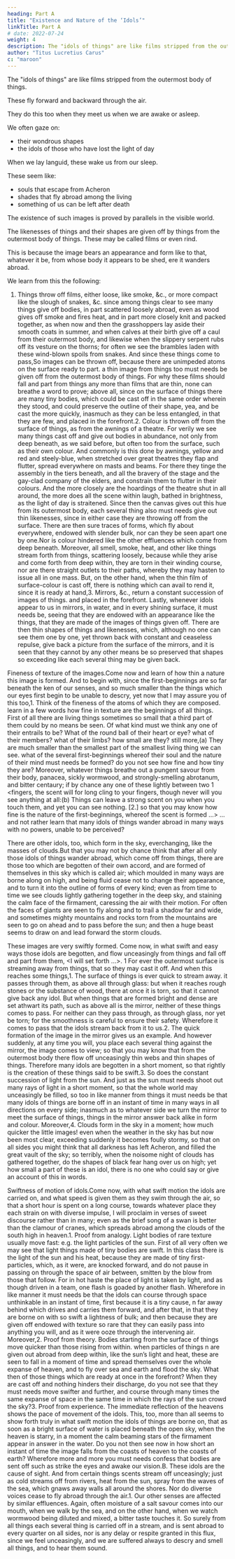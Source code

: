 ```yaml
---
heading: Part A
title: "Existence and Nature of the ‘Idols’"
linkTitle: Part A
# date: 2022-07-24
weight: 4
description: The "idols of things" are like films stripped from the outermost body of things
author: "Titus Lucretius Carus"
c: "maroon"
---
```



<!-- A. The Idols.But since I have taught of what manner are the beginnings of all things, and how, differing in their diverse forms, of their own accord they fly on, spurred by everlasting motion; and in what way each several thing can be created from them; and since I have taught what was the nature of the mind, and whereof composed it grew in due order with the body, and in what way rent asunder it passed back into its first-beginnings:The images which are the cause of vision. now I will begin to tell you what exceeding nearly concerns this theme, that there are what we call -->

The "idols of things" are like films stripped from the outermost body of things. 

These fly forward and backward through the air.

They do this too when they meet us when we are awake or asleep. 

We often gaze on:
- their wondrous shapes
- the idols of those who have lost the light of day

<!-- , which in awful wise have often roused us, as -->

When we lay languid, these wake us from our sleep.

These seem like:
- souls that escape from Acheron
- shades that fly abroad among the living
- something of us can be left after death

 <!-- when body alike and the nature of mind have perished and parted asunder into their several first-beginnings. -->

The existence of such images is proved by parallels in the visible world.

The likenesses of things and their shapes are given off by things from the outermost body of things. These may be called films or even rind.

This is because the image bears an appearance and form like to that, whatever it be, from whose body it appears to be shed, ere it wanders abroad.

We learn from this the following:

1. Things throw off films, either loose, like smoke, &c., or more compact like the slough of snakes, &c. since among things clear to see many things give off bodies, in part scattered loosely abroad, even as wood gives off smoke and fires heat, and in part more closely knit and packed together, as when now and then the grasshoppers lay aside their smooth coats in summer, and when calves at their birth give off a caul from their outermost body, and likewise when the slippery serpent rubs off its vesture on the thorns; for often we see the brambles laden with these wind-blown spoils from snakes. And since these things come to pass,So images can be thrown off, because there are unimpeded atoms on the surface ready to part. a thin image from things too must needs be given off from the outermost body of things. For why these films should fall and part from things any more than films that are thin, none can breathe a word to prove; above all, since on the surface of things  there are many tiny bodies, which could be cast off in the same order wherein they stood, and could preserve the outline of their shape, yea, and be cast the more quickly, inasmuch as they can be less entangled, in that they are few, and placed in the forefront.2. Colour is thrown off from the surface of things, as from the awnings of a theatre. For verily we see many things cast off and give out bodies in abundance, not only from deep beneath, as we said before, but often too from the surface, such as their own colour. And commonly is this done by awnings, yellow and red and steely-blue, when stretched over great theatres they flap and flutter, spread everywhere on masts and beams. For there they tinge the assembly in the tiers beneath, and all the bravery of the stage and the gay-clad company of the elders,  and constrain them to flutter in their colours. And the more closely are the hoardings of the theatre shut in all around, the more does all the scene within laugh, bathed in brightness, as the light of day is straitened. Since then the canvas gives out this hue from its outermost body, each several thing also must needs give out thin likenesses, since in either case they are throwing off from the surface. There are then sure traces of forms, which fly about everywhere, endowed with slender bulk, nor can they be seen apart one by one.Nor is colour hindered like the other effluences which come from deep beneath. Moreover, all smell, smoke, heat, and other like things stream forth from things, scattering loosely, because while they arise and come forth from deep within, they are torn in their winding course, nor are there straight outlets to their paths, whereby they may hasten to issue all in one mass. But, on the other hand, when the thin film of surface-colour is cast off, there is nothing which can avail to rend it, since it is ready at hand,3. Mirrors, &c., return a constant succession of images of things. and placed in the forefront. Lastly, whenever idols appear to us in mirrors, in water, and in every shining surface, it must needs be, seeing that they are endowed with an appearance like the things, that they are made of the images of things given off. There are then thin shapes of things and likenesses, which, although no one can see them one by one, yet thrown back with constant and ceaseless repulse, give back a picture from the surface of the mirrors, and it is seen that they cannot by any other means be so preserved that shapes so exceeding like each several thing may be given back.

Fineness of texture of the images.Come now and learn of how thin a nature this image is formed. And to begin with, since the first-beginnings are so far beneath the ken of our senses, and so much smaller than the things which our eyes first begin to be unable to descry, yet now that I may assure you of this too,1. Think of the fineness of the atoms of which they are composed. learn in a few words how fine in texture are the beginnings of all things. First of all there are living things sometimes so small that a third part of them could by no means be seen. Of what kind must we think any one of their entrails to be? What of the round ball of their heart or eye? what of their members? what of their limbs? how small are they? still more,(a) They are much smaller than the smallest part of the smallest living thing we can see. what of the several first-beginnings whereof their soul and the nature of their mind must needs be formed? do you not see how fine and how tiny they are? Moreover, whatever things breathe out a pungent savour from their body, panacea, sickly wormwood, and strongly-smelling abrotanum, and bitter centaury; if by chance <you press> any one of these lightly between two
1
 <fingers, the scent will for long cling to your fingers, though never will you see anything at all:(b) Things can leave a strong scent on you when you touch them, and yet you can see nothing. [2.] so that you may know how fine is the nature of the first-beginnings, whereof the scent is formed …> … and not rather learn that many idols of things wander abroad in many ways with no powers, unable to be perceived?

There are other idols, too, which form in the sky, everchanging, like the masses of clouds.But that you may not by chance think that after all only those idols of things wander abroad, which come off from things, there are those too which are begotten of their own accord, and are formed of themselves in this sky which is called air; which moulded in many ways are borne along on high, and being fluid cease not to change their appearance, and to turn it into the outline of forms of every kind; even as from time to time we see clouds lightly gathering together in the deep sky, and staining the calm face of the firmament, caressing the air with their motion. For often the faces of giants are seen to fly along and to trail a shadow far and wide, and sometimes mighty mountains and rocks torn from the mountains are seen to go on ahead and to pass before the sun; and then a huge beast seems to draw on and lead forward the storm clouds.

These images are very swiftly formed. Come now, in what swift and easy ways those idols are begotten, and flow unceasingly from things and fall off and part from them, <I will set forth …>.
1
 For ever the outermost surface is streaming away from things, that so they may cast it off. And when this reaches some things,1. The surface of things is ever quick to stream away. it passes through them, as above all through glass: but when it reaches rough stones or the substance of wood, there at once it is torn, so that it cannot give back any idol. But when things that are formed bright and dense are set athwart its path, such as above all is the mirror, neither of these things comes to pass. For neither can they pass through, as through glass, nor yet be torn; for the smoothness is careful to ensure their safety. Wherefore it comes to pass that the idols stream back from it to us.2. The quick formation of the image in the mirror gives us an example. And however suddenly, at any time you will, you place each several thing against the mirror, the image comes to view; so that you may know that from the outermost body there flow off unceasingly thin webs and thin shapes of things. Therefore many idols are begotten in a short moment, so that rightly is the creation of these things said to be swift.3. So does the constant succession of light from the sun. And just as the sun must needs shoot out many rays of light in a short moment, so that the whole world may unceasingly be filled, so too in like manner from things it must needs be that many idols of things are borne off in an instant of time in many ways in all directions on every side; inasmuch as to whatever side we turn the mirror to meet the surface of things, things in the mirror answer back alike in form and colour. Moreover,4. Clouds form in the sky in a moment; how much quicker the little images! even when the weather in the sky has but now been most clear, exceeding suddenly it becomes foully stormy, so that on all sides you might think that all darkness has left Acheron, and filled the great vault of the sky; so terribly, when the noisome night of clouds has gathered together, do the shapes of black fear hang over us on high; yet how small a part of these is an idol, there is no one who could say or give an account of this in words.

Swiftness of motion of idols.Come now, with what swift motion the idols are carried on, and what speed is given them as they swim through the air, so that a short hour is spent on a long course, towards whatever place they each strain on with diverse impulse, I will proclaim in verses of sweet discourse rather than in many; even as the brief song of a swan is better than the clamour of cranes, which spreads abroad among the clouds of the south high in heaven.1. Proof from analogy. Light bodies of rare texture usually move fast: e.g. the light particles of the sun. First of all very often we may see that light things made of tiny bodies are swift. In this class there is the light of the sun and his heat, because they are made of tiny first-particles, which, as it were, are knocked forward, and do not pause in passing on through the space of air between, smitten by the blow from those that follow. For in hot haste the place of light is taken by light, and as though driven in a team, one flash is goaded by another flash. Wherefore in like manner it must needs be that the idols can course through space unthinkable in an instant of time, first because it is a tiny cause,
n
 far away behind which drives and carries them forward, and after that, in that they are borne on with so swift a lightness of bulk; and then because they are given off endowed with texture so rare that they can easily pass into anything you will, and as it were ooze through the intervening air. Moreover,2. Proof from theory. Bodies starting from the surface of things move quicker than those rising from within. when particles of things
n
 are given out abroad from deep within, like the sun’s light and heat, these are seen to fall in a moment of time and spread themselves over the whole expanse of heaven, and to fly over sea and earth and flood the sky. What then of those things which are ready at once in the forefront? When they are cast off and nothing hinders their discharge, do you not see that they must needs move swifter and further, and course through many times the same expanse of space in the same time in which the rays of the sun crowd the sky?3. Proof from experience. The immediate reflection of the heavens shows the pace of movement of the idols. This, too, more than all seems to show forth truly in what swift motion the idols of things are borne on, that as soon as a bright surface of water is placed beneath the open sky, when the heaven is starry, in a moment the calm beaming stars of the firmament appear in answer in the water. Do you not then see now in how short an instant of time the image falls from the coasts of heaven to the coasts of earth? Wherefore more and more you must needs confess that bodies are sent off such as strike the eyes and awake our vision.B. These idols are the cause of sight. And from certain things scents stream off unceasingly; just as cold streams off from rivers, heat from the sun, spray from the waves of the sea, which gnaws away walls all around the shores. Nor do diverse voices cease to fly abroad through the air.1. Our other senses are affected by similar effluences. Again, often moisture of a salt savour comes into our mouth, when we walk by the sea, and on the other hand, when we watch wormwood being diluted and mixed, a bitter taste touches it. So surely from all things each several thing is carried off in a stream, and is sent abroad to every quarter on all sides, nor is any delay or respite granted in this flux, since we feel unceasingly, and we are suffered always to descry and smell all things, and to hear them sound.

